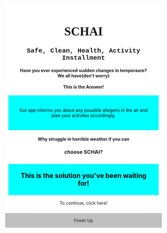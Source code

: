 <div id="Page1" class="page" style="">
  <div style="background-color:white; padding:10px;">
    <h1 style="font-family:verdana; text-align:center; font-size:280%;">SCHAI</h1>
    <h2 style="font-family:courier; text-align:center;">Safe, Clean, Health, Activity Installment</h2>
    <h4 style="text-align:center;">Have you ever experienced sudden changes in temperaure?<br> We all have(don't worry)</h4>
    <h4 style="text-align:center;">This is the Answer! </h4>
    <div style="background-color:aqua;color:black;padding:25px;">
      <p style="text-align:center;">Our app informs you about any possible allegens in the air and plan your activites accordingly. </p>
    </div>
    <h4 style="text-align:center;">Why struggle in horrible weather if you can</h4>
    <h3 style="text-align:center;">choose SCHAI?</h3>
    <h2 style="text-align:center; background-color:aqua;color:black;padding:25px;">This is the solution you've been waiting for! </h2>
    <p style="text-align: center;">To continue, click <span onclick="show('Page2');">here!</span>
    </p>
  </div>
</div>
<div id="Page2" class="page" style="display:none">
  <div style="font-family:verdana; background-color:white; padding:10px;">
    <div style="text-align: center;">
      <h1>
     SCHAI
     </h1>
      <h3>
     Today's Weather
     </h3>
    </div>
  </div>
  <norm>
    <div style="font-family:verdana; font-size:100%; background-color:white; padding:15px;">
      <iframe
  style="width: 100%; height: 300px"
  src="https://openweathermap.org/api/pollution/co/embedded/">
</iframe>
      <p>
        If today is sunny...
      </p>
      <p>
        Pollen Count is about 10ppm
      </p>
      <p>
        This means that unless you have severe asthma or allergies, you will blossom today in the sun. Also, stay hydrated to avoid heat stroke. 
      </p>
      <p>
        This was updated on
      </p>
      <p id="date"></p>
      <p>
        Some activities: play a sport, have a picnic, go to a beach, drink a cold smoothie!
      </p>
      <p>
       Doesn't seem right?
      </p>
    </div>
  </norm>
  <p style="text-align: center; background-color:silver;color:black;padding:25px;"><span onclick="show('Page3');">Click here</span>
  </p>
  <script>
    document.getElementById("date").innerHTML = Date();

  </script>
</div>
<div id="Page3" class="page" style="display:none">
  <div style="background-color:white; padding:10px;">
    <h1 style="font-family:verdana; text-align:center; ">Today's Weather </h1>
    <div style="font-family:verdana; font-size:90%; background-color:white; padding:15px;">
    <h2 style="font-family:verdana; text-align:center; ">Raining</h2>
     <p>
        Today is raining, so be sure to take an umbrella or a raincoat! People with asthma should watch careful today as well as people with pollen allergies, as it increases with humidity. 
      </p>
      <p>
        If it's particularly cold, be sure to keep warm with a jacket or coat to avoid getting hypothermia. If you happen to have Seasonal Affected Disorder, find enjoyable activites to do, such as aerobic exercises. 
      </p>
      <p>
        Some activites to try: baking, watching movies, indoor exercises, and build a fort. 
      </p>
      <p>
        Please click 'continue' if today's weather is different 
      </p>
    </div>
    <span style="text-align:center" onclick="show('Page4');">Continue</span>
  </div>
</div>
<div id="Page4" class="page" style="display:none">
  <h1 style="font-family:verdana; text-align:center; font-size:280%;">Today's weather: Cloudy and cold</h1>
  <p>
    Make sure to bring a hat or ear muffs to cover your ears! Also remember to bundle up to avoid frostbites and the flu. 
  </p>
  <p>
  Activities to try: Go for a run to warm up, go for a hike, cook an elaborate, warm dinner. 
  </p>
  <span onclick="show('Page5');">Continue</span>
</div>

<div id="Page5" class="page" style="display:none">
  <div style="background-color:white; padding:10px;">
    <h1 style="font-family:verdana; text-align:center; font-size:280%;">If it's snowing...</h1>
    <p>
      Asthma and pollen tends to increase with snowy weather. Arthritis pains also increase with colder weather. Remember to stay hydrated, as not many people think about it.  
    </p>
    <p>
      Activities: skiing, tubing, snowboarding, ice-skating, building a snowman, lighting the fireplace, make a cup of cocoa. 
    </p>
    
   
  
  </div>
  <div style="background-color:aqua; padding:15px; text-align:center">
    <span onclick="show('Page6');">Continue</span>
  </div>
</div>

<div id="Page6" class="page" style="display:none">
  <h1 style="font-family:verdana; text-align:center; font-size:280%;">SCHAI</h1>
  <p>
    Thanks for using SCHAI. We hope you had a wonderful experience that helped you through any weather changes. If not, we will work on improving.
  </p>
  <p>
    If you wish to give us feedback or have questions, fill out the following form.
  </p>
  <br> Email:
  <br>
  <input type="text" name="email">
  <br> Comments:
  <br>
 <input type="text" name="comments">
  <p>
  Come back soon!
  <p>
 </div>
  <div style="background-color:silver; padding:15px; text-align:center">
    <span onclick="show('Page8');">Finish Up</span>
  </div>

<div id="Page8" class="page" style="display:none">
  <h1 style="font-family:verdana; text-align:center; font-size:280%;">Bye!</h1>
 
